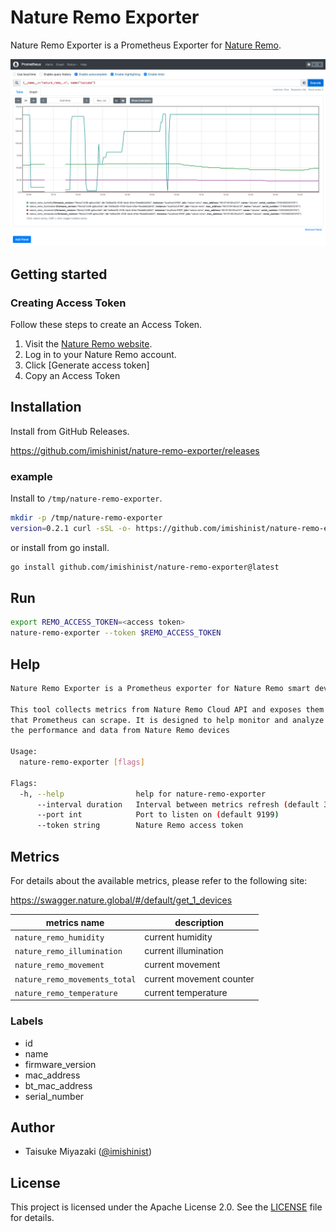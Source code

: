 # Nature Remo Exporter

Nature Remo Exporter is a Prometheus Exporter for [Nature Remo](https://shop.nature.global/collections/nature-remo).

![Prometheus Exporter Screenshots](/assets/prometheus_exporter.png)

## Getting started

### Creating Access Token

Follow these steps to create an Access Token.

1. Visit the [Nature Remo website](https://home.nature.global).
2. Log in to your Nature Remo account.
3. Click [Generate access token]
4. Copy an Access Token

## Installation

Install from GitHub Releases.

https://github.com/imishinist/nature-remo-exporter/releases

### example

Install to `/tmp/nature-remo-exporter`.

```bash
mkdir -p /tmp/nature-remo-exporter
version=0.2.1 curl -sSL -o- https://github.com/imishinist/nature-remo-exporter/releases/download/v${version}/nature-remo-exporter_Linux_x86_64.tar.gz | tar xzvf - -C /tmp/nature-remo-exporter
```

or install from go install.

```bash
go install github.com/imishinist/nature-remo-exporter@latest
```

## Run

```bash
export REMO_ACCESS_TOKEN=<access token>
nature-remo-exporter --token $REMO_ACCESS_TOKEN
```

## Help

```bash
Nature Remo Exporter is a Prometheus exporter for Nature Remo smart devices.

This tool collects metrics from Nature Remo Cloud API and exposes them in a format
that Prometheus can scrape. It is designed to help monitor and analyze
the performance and data from Nature Remo devices

Usage:
  nature-remo-exporter [flags]

Flags:
  -h, --help                help for nature-remo-exporter
      --interval duration   Interval between metrics refresh (default 30s)
      --port int            Port to listen on (default 9199)
      --token string        Nature Remo access token
```

## Metrics

For details about the available metrics, please refer to the following site:

https://swagger.nature.global/#/default/get_1_devices

| metrics name                   | description              |
|--------------------------------|--------------------------|
| `nature_remo_humidity`         | current humidity         |
| `nature_remo_illumination`     | current illumination     |
| `nature_remo_movement`         | current movement         |
| `nature_remo_movements_total`  | current movement counter |
| `nature_remo_temperature`      | current temperature      |

### Labels

- id
- name
- firmware_version
- mac_address
- bt_mac_address
- serial_number

## Author

- Taisuke Miyazaki ([@imishinist](https://github.com/imishinist))

## License

This project is licensed under the Apache License 2.0. See the [LICENSE](LICENSE) file for details.
